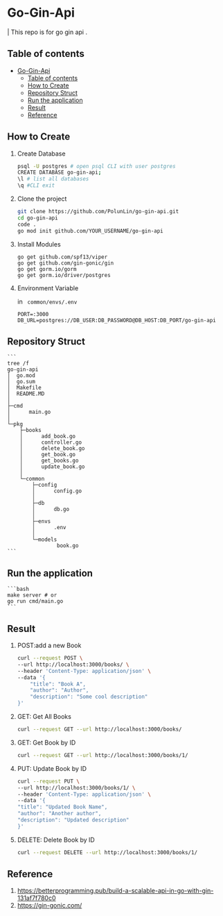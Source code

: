 # Go-Gin-Api
| This repo is for go gin api .


## Table of contents
- [Go-Gin-Api](#go-gin-api)
  - [Table of contents](#table-of-contents)
  - [How to Create](#how-to-create)
  - [Repository Struct](#repository-struct)
  - [Run the application](#run-the-application)
  - [Result](#result)
  - [Reference](#reference)
## How to Create

1. Create Database
    ```bash
    psql -U postgres # open psql CLI with user postgres
    CREATE DATABASE go-gin-api;
    \l # list all databases
    \q #CLI exit
    ```
2. Clone the project
    ```bash
    git clone https://github.com/PolunLin/go-gin-api.git
    cd go-gin-api
    code .
    go mod init github.com/YOUR_USERNAME/go-gin-api
    ```
3. Install Modules
    ```
    go get github.com/spf13/viper
    go get github.com/gin-gonic/gin
    go get gorm.io/gorm
    go get gorm.io/driver/postgres
    ```
4. Environment Variable

    in ``` common/envs/.env```
    ```
    PORT=:3000
    DB_URL=postgres://DB_USER:DB_PASSWORD@DB_HOST:DB_PORT/go-gin-api
    ```

## Repository Struct

    ```
    tree /f
    go-gin-api
    │  go.mod
    │  go.sum
    │  Makefile
    │  README.MD
    │
    ├─cmd
    │      main.go
    │
    └─pkg
        ├─books
        │      add_book.go
        │      controller.go
        │      delete_book.go
        │      get_book.go
        │      get_books.go
        │      update_book.go
        │
        └─common
            ├─config
            │      config.go
            │
            ├─db
            │      db.go
            │
            ├─envs
            │      .env
            │
            └─models
                    book.go
    ```

## Run the application
    ```bash
    make server # or 
    go run cmd/main.go
    ```
## Result
1. POST:add a new Book
    ```bash
    curl --request POST \
    --url http://localhost:3000/books/ \
    --header 'Content-Type: application/json' \
    --data '{
        "title": "Book A",
        "author": "Author",
        "description": "Some cool description"
    }'
    ```
2. GET: Get All Books
    ```bash
    curl --request GET --url http://localhost:3000/books/
    ```
3. GET: Get Book by ID
    ```bash
    curl --request GET --url http://localhost:3000/books/1/
    ```
4. PUT: Update Book by ID
    ```bash
    curl --request PUT \
    --url http://localhost:3000/books/1/ \
    --header 'Content-Type: application/json' \
    --data '{
    "title": "Updated Book Name",
    "author": "Another author",
    "description": "Updated description"
    }'
    ```
5. DELETE: Delete Book by ID
    ```bash
    curl --request DELETE --url http://localhost:3000/books/1/
    ```
## Reference
   1. https://betterprogramming.pub/build-a-scalable-api-in-go-with-gin-131af7f780c0
   2. https://gin-gonic.com/